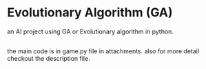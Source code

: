 # Evolutionary Algorithm (GA)

an AI project using GA or Evolutionary algorithm in python.
## 
the main code is in game.py file in attachments.
also for more detail checkout the description file.
